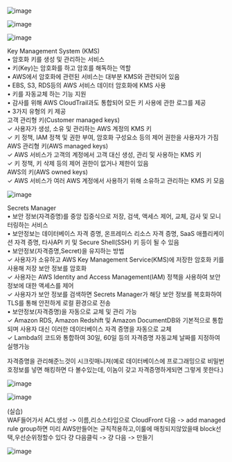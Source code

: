 ![image](https://user-images.githubusercontent.com/67897827/182316947-58dbbc83-b287-4eaf-8b2b-31e775060f71.png)

![image](https://user-images.githubusercontent.com/67897827/182317179-1877fd32-4b80-4f46-9325-0acfbed3f0f0.png)

![image](https://user-images.githubusercontent.com/67897827/182317513-9e60c539-faad-4e04-baac-cf0858184d88.png)

Key Management System (KMS)  
• 암호화 키를 생성 및 관리하는 서비스  
• 키(Key)는 암호화를 하고 암호를 해독하는 역할  
• AWS에서 암호화에 관련된 서비스는 대부분 KMS와 관련되어 있음  
• EBS, S3, RDS등의 AWS 서비스 데이터 암호화에 KMS 사용  
• 키를 자동교체 하는 기능 지원  
• 감사를 위해 AWS CloudTrail과도 통합되어 모든 키 사용에 관한 로그를 제공  
• 3가지 유형의 키 제공  
고객 관리형 키(Customer managed keys)  
✓ 사용자가 생성, 소유 및 관리하는 AWS 계정의 KMS 키  
✓ 키 정책, IAM 정책 및 권한 부여, 암호화 구성요소 등의 제어 권한을 사용자가 가짐  
AWS 관리형 키(AWS managed keys)  
✓ AWS 서비스가 고객의 계정에서 고객 대신 생성, 관리 및 사용하는 KMS 키  
✓ 키 정책, 키 삭제 등의 제어 권한이 없거나 제한이 있음  
AWS의 키(AWS owned keys)  
✓ AWS 서비스가 여러 AWS 계정에서 사용하기 위해 소유하고 관리하는 KMS 키 모음  

![image](https://user-images.githubusercontent.com/67897827/182318794-c14ae970-fd90-4a60-96af-b8d96628a1bb.png)


Secrets Manager  
• 보안 정보(자격증명)를 중앙 집중식으로 저장, 검색, 액세스 제어, 교체, 감사 및 모니터링하는 서비스  
• 보안정보는 데이터베이스 자격 증명, 온프레미스 리소스 자격 증명, SaaS 애플리케이션 자격 증명, 타사API 키 및 Secure Shell(SSH) 키 등이 될 수 있음  
• 보안정보(자격증명,Secret)을 유지하는 방법  
✓ 사용자가 소유하고 AWS Key Management Service(KMS)에 저장한 암호화 키를 사용해 저장 보안 정보를 암호화  
✓ 사용자는 AWS Identity and Access Management(IAM) 정책을 사용하여 보안 정보에 대한 액세스를 제어  
✓ 사용자가 보안 정보를 검색하면 Secrets Manager가 해당 보안 정보를 복호화하여 TLS를 통해 안전하게 로컬 환경으로 전송  
• 보안정보(자격증명)을 자동으로 교체 및 관리 가능  
✓ Amazon RDS, Amazon Redshift 및 Amazon DocumentDB와 기본적으로 통합되며 사용자 대신 이러한 데이터베이스 자격 증명을 자동으로 교체  
✓ Lambda의 코드와 통합하여 30일, 60일 등의 자격증명 자동교체 날짜를 지정하여 실행가능  

자격증명을 관리해준느것이 시크릿매니져(예로 데이터베이스에 프로그래밍으로 비밀번호정보를 넣면 해킹하면 다 볼수있는데, 이놈이 갖고 자격증명하게되면 그렇게 못한다.)

![image](https://user-images.githubusercontent.com/67897827/182323220-57c90736-e7b9-476b-bb47-7c4542e89627.png)

![image](https://user-images.githubusercontent.com/67897827/182323580-d7bb0ff5-367a-48b1-ab85-19b902b7de3f.png)

(실습)  
WAF들어가서 ACL생성 -> 이름,리소스타입으로 CloudFront 다음 -> add managed rule group하면 미리 AWS만들어논 규칙적용하고,이룰에 매칭되지않았을때 block선택,우선순위정할수
있다 걍 다음클릭 -> 걍 다음 -> 만들기

![image](https://user-images.githubusercontent.com/67897827/182325072-c86b9b26-0bd9-4833-a07a-9e3033e2ddb3.png)


